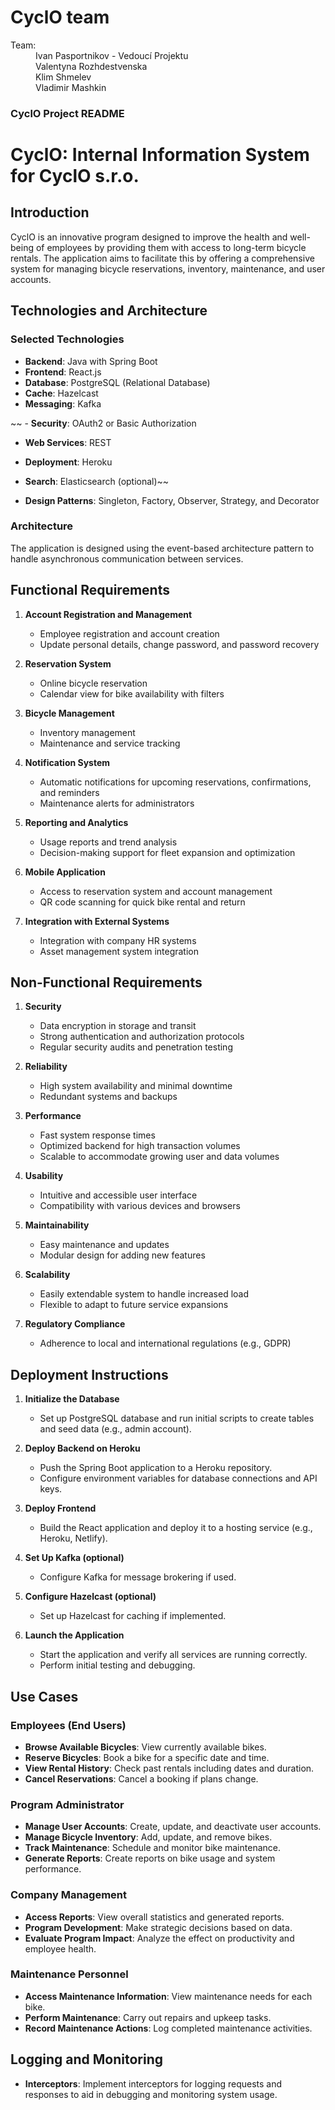 # CyclO team

<div>
<dl>
<dt>Team:</dt>
<dd>Ivan Pasportnikov - Vedoucí Projektu</dd>
<dd>Valentyna Rozhdestvenska</dd>
<dd>Klim Shmelev</dd>
<dd>Vladimir Mashkin</dd>
</dl>
</div>

### CyclO Project README

# CyclO: Internal Information System for CyclO s.r.o.

## Introduction

CyclO is an innovative program designed to improve the health and well-being of employees by providing them with access to long-term bicycle rentals. The application aims to facilitate this by offering a comprehensive system for managing bicycle reservations, inventory, maintenance, and user accounts.

## Technologies and Architecture

### Selected Technologies
- **Backend**: Java with Spring Boot
- **Frontend**: React.js
- **Database**: PostgreSQL (Relational Database)
- **Cache**: Hazelcast
- **Messaging**: Kafka


~~ - **Security**: OAuth2 or Basic Authorization
- **Web Services**: REST
- **Deployment**: Heroku
- **Search**: Elasticsearch (optional)~~

- **Design Patterns**: Singleton, Factory, Observer, Strategy, and Decorator

### Architecture
The application is designed using the event-based architecture pattern to handle asynchronous communication between services. 

## Functional Requirements
1. **Account Registration and Management**
   - Employee registration and account creation
   - Update personal details, change password, and password recovery

2. **Reservation System**
   - Online bicycle reservation
   - Calendar view for bike availability with filters

3. **Bicycle Management**
   - Inventory management
   - Maintenance and service tracking

4. **Notification System**
   - Automatic notifications for upcoming reservations, confirmations, and reminders
   - Maintenance alerts for administrators

5. **Reporting and Analytics**
   - Usage reports and trend analysis
   - Decision-making support for fleet expansion and optimization

6. **Mobile Application**
   - Access to reservation system and account management
   - QR code scanning for quick bike rental and return

7. **Integration with External Systems**
   - Integration with company HR systems
   - Asset management system integration

## Non-Functional Requirements
1. **Security**
   - Data encryption in storage and transit
   - Strong authentication and authorization protocols
   - Regular security audits and penetration testing

2. **Reliability**
   - High system availability and minimal downtime
   - Redundant systems and backups

3. **Performance**
   - Fast system response times
   - Optimized backend for high transaction volumes
   - Scalable to accommodate growing user and data volumes

4. **Usability**
   - Intuitive and accessible user interface
   - Compatibility with various devices and browsers

5. **Maintainability**
   - Easy maintenance and updates
   - Modular design for adding new features

6. **Scalability**
   - Easily extendable system to handle increased load
   - Flexible to adapt to future service expansions

7. **Regulatory Compliance**
   - Adherence to local and international regulations (e.g., GDPR)

## Deployment Instructions
1. **Initialize the Database**
   - Set up PostgreSQL database and run initial scripts to create tables and seed data (e.g., admin account).

2. **Deploy Backend on Heroku**
   - Push the Spring Boot application to a Heroku repository.
   - Configure environment variables for database connections and API keys.

3. **Deploy Frontend**
   - Build the React application and deploy it to a hosting service (e.g., Heroku, Netlify).

4. **Set Up Kafka (optional)**
   - Configure Kafka for message brokering if used.

5. **Configure Hazelcast (optional)**
   - Set up Hazelcast for caching if implemented.

6. **Launch the Application**
   - Start the application and verify all services are running correctly.
   - Perform initial testing and debugging.

## Use Cases
### Employees (End Users)
- **Browse Available Bicycles**: View currently available bikes.
- **Reserve Bicycles**: Book a bike for a specific date and time.
- **View Rental History**: Check past rentals including dates and duration.
- **Cancel Reservations**: Cancel a booking if plans change.

### Program Administrator
- **Manage User Accounts**: Create, update, and deactivate user accounts.
- **Manage Bicycle Inventory**: Add, update, and remove bikes.
- **Track Maintenance**: Schedule and monitor bike maintenance.
- **Generate Reports**: Create reports on bike usage and system performance.

### Company Management
- **Access Reports**: View overall statistics and generated reports.
- **Program Development**: Make strategic decisions based on data.
- **Evaluate Program Impact**: Analyze the effect on productivity and employee health.

### Maintenance Personnel
- **Access Maintenance Information**: View maintenance needs for each bike.
- **Perform Maintenance**: Carry out repairs and upkeep tasks.
- **Record Maintenance Actions**: Log completed maintenance activities.

## Logging and Monitoring
- **Interceptors**: Implement interceptors for logging requests and responses to aid in debugging and monitoring system usage.



